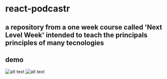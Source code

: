 # react-podcastr
## a repository from a one week course called 'Next Level Week' intended to teach the principals principles of many tecnologies

## demo 
![alt text](https://snipboard.io/qgkFt3.jpg)
![alt text](https://snipboard.io/12HFT9.jpg)

